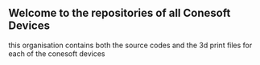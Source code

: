 ## Welcome to the repositories of all Conesoft Devices

this organisation contains both the source codes and the 3d print files for each of the conesoft devices
